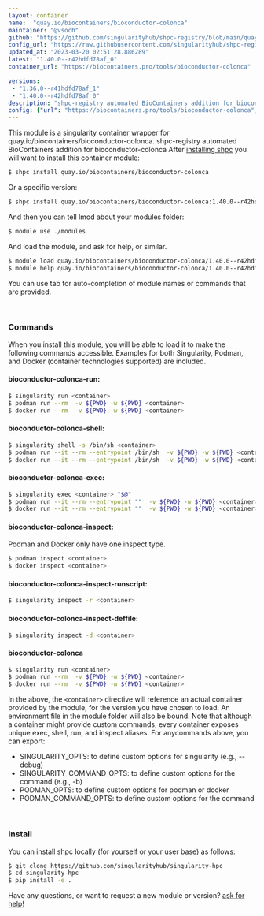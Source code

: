 ```yaml
---
layout: container
name:  "quay.io/biocontainers/bioconductor-colonca"
maintainer: "@vsoch"
github: "https://github.com/singularityhub/shpc-registry/blob/main/quay.io/biocontainers/bioconductor-colonca/container.yaml"
config_url: "https://raw.githubusercontent.com/singularityhub/shpc-registry/main/quay.io/biocontainers/bioconductor-colonca/container.yaml"
updated_at: "2023-03-20 02:51:28.886289"
latest: "1.40.0--r42hdfd78af_0"
container_url: "https://biocontainers.pro/tools/bioconductor-colonca"

versions:
 - "1.36.0--r41hdfd78af_1"
 - "1.40.0--r42hdfd78af_0"
description: "shpc-registry automated BioContainers addition for bioconductor-colonca"
config: {"url": "https://biocontainers.pro/tools/bioconductor-colonca", "maintainer": "@vsoch", "description": "shpc-registry automated BioContainers addition for bioconductor-colonca", "latest": {"1.40.0--r42hdfd78af_0": "sha256:a128ce619a3e3fbf4d48cc956b92347c8898218b9a32eeedab58d60b45eedf86"}, "tags": {"1.36.0--r41hdfd78af_1": "sha256:50403dbe8c7432a8680708bb5a9b09743bfd047d93f50f1bf22344f85c64b14c", "1.40.0--r42hdfd78af_0": "sha256:a128ce619a3e3fbf4d48cc956b92347c8898218b9a32eeedab58d60b45eedf86"}, "docker": "quay.io/biocontainers/bioconductor-colonca"}
---
```


This module is a singularity container wrapper for quay.io/biocontainers/bioconductor-colonca.
shpc-registry automated BioContainers addition for bioconductor-colonca
After [installing shpc](#install) you will want to install this container module:


```bash
$ shpc install quay.io/biocontainers/bioconductor-colonca
```

Or a specific version:

```bash
$ shpc install quay.io/biocontainers/bioconductor-colonca:1.40.0--r42hdfd78af_0
```

And then you can tell lmod about your modules folder:

```bash
$ module use ./modules
```

And load the module, and ask for help, or similar.

```bash
$ module load quay.io/biocontainers/bioconductor-colonca/1.40.0--r42hdfd78af_0
$ module help quay.io/biocontainers/bioconductor-colonca/1.40.0--r42hdfd78af_0
```

You can use tab for auto-completion of module names or commands that are provided.

<br>

### Commands

When you install this module, you will be able to load it to make the following commands accessible.
Examples for both Singularity, Podman, and Docker (container technologies supported) are included.

#### bioconductor-colonca-run:

```bash
$ singularity run <container>
$ podman run --rm  -v ${PWD} -w ${PWD} <container>
$ docker run --rm  -v ${PWD} -w ${PWD} <container>
```

#### bioconductor-colonca-shell:

```bash
$ singularity shell -s /bin/sh <container>
$ podman run --it --rm --entrypoint /bin/sh  -v ${PWD} -w ${PWD} <container>
$ docker run --it --rm --entrypoint /bin/sh  -v ${PWD} -w ${PWD} <container>
```

#### bioconductor-colonca-exec:

```bash
$ singularity exec <container> "$@"
$ podman run --it --rm --entrypoint ""  -v ${PWD} -w ${PWD} <container> "$@"
$ docker run --it --rm --entrypoint ""  -v ${PWD} -w ${PWD} <container> "$@"
```

#### bioconductor-colonca-inspect:

Podman and Docker only have one inspect type.

```bash
$ podman inspect <container>
$ docker inspect <container>
```

#### bioconductor-colonca-inspect-runscript:

```bash
$ singularity inspect -r <container>
```

#### bioconductor-colonca-inspect-deffile:

```bash
$ singularity inspect -d <container>
```



#### bioconductor-colonca

```bash
$ singularity run <container>
$ podman run --rm  -v ${PWD} -w ${PWD} <container>
$ docker run --rm  -v ${PWD} -w ${PWD} <container>
```


In the above, the `<container>` directive will reference an actual container provided
by the module, for the version you have chosen to load. An environment file in the
module folder will also be bound. Note that although a container
might provide custom commands, every container exposes unique exec, shell, run, and
inspect aliases. For anycommands above, you can export:

 - SINGULARITY_OPTS: to define custom options for singularity (e.g., --debug)
 - SINGULARITY_COMMAND_OPTS: to define custom options for the command (e.g., -b)
 - PODMAN_OPTS: to define custom options for podman or docker
 - PODMAN_COMMAND_OPTS: to define custom options for the command

<br>

### Install

You can install shpc locally (for yourself or your user base) as follows:

```bash
$ git clone https://github.com/singularityhub/singularity-hpc
$ cd singularity-hpc
$ pip install -e .
```

Have any questions, or want to request a new module or version? [ask for help!](https://github.com/singularityhub/singularity-hpc/issues)